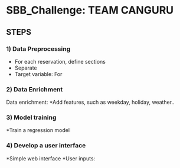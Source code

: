 # SBB_Challenge: TEAM CANGURU

## STEPS

### 1) Data Preprocessing

* For each reservation, define sections
* Separate
* Target variable: For 

### 2) Data Enrichment
Data enrichment:
*Add features, such as weekday, holiday, weather..

### 3) Model training
*Train a regression model

### 4) Develop a user interface
*Simple web interface
*User inputs: 
